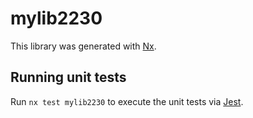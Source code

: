 # mylib2230

This library was generated with [Nx](https://nx.dev).

## Running unit tests

Run `nx test mylib2230` to execute the unit tests via [Jest](https://jestjs.io).
